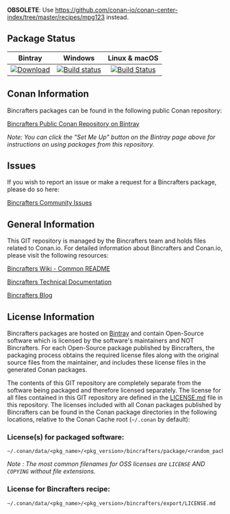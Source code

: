 **OBSOLETE**: Use https://github.com/conan-io/conan-center-index/tree/master/recipes/mpg123 instead.

## Package Status

| Bintray | Windows | Linux & macOS |
|:--------:|:---------:|:-----------------:|
| [ ![Download](https://api.bintray.com/packages/sixten-hilborn/public-conan/mpg123%3Asixten-hilborn/images/download.svg?version=1.25.6%3Astable) ](https://bintray.com/sixten-hilborn/public-conan/mpg123%3Asixten-hilborn/1.25.6%3Astable/link) | [![Build status](https://ci.appveyor.com/api/projects/status/7nl6h55s2iurldwn/branch/stable/1.25.6?svg=true)](https://ci.appveyor.com/project/sixten-hilborn/conan-mpg123/branch/stable/1.25.6) | [![Build Status](https://travis-ci.org/sixten-hilborn/conan-mpg123.svg?branch=stable/1.25.6)](https://travis-ci.org/sixten-hilborn/conan-mpg123) |

## Conan Information

Bincrafters packages can be found in the following public Conan repository:

[Bincrafters Public Conan Repository on Bintray](https://bintray.com/bincrafters/public-conan)

*Note: You can click the "Set Me Up" button on the Bintray page above for instructions on using packages from this repository.*

## Issues

If you wish to report an issue or make a request for a Bincrafters package, please do so here:

[Bincrafters Community Issues](https://github.com/bincrafters/community/issues)

## General Information

This GIT repository is managed by the Bincrafters team and holds files related to Conan.io.  For detailed information about Bincrafters and Conan.io, please visit the following resources:

[Bincrafters Wiki - Common README](https://github.com/bincrafters/community/wiki/Common-README.md)

[Bincrafters Technical Documentation](http://bincrafters.readthedocs.io/en/latest/)

[Bincrafters Blog](https://bincrafters.github.io)

## License Information

Bincrafters packages are hosted on [Bintray](https://bintray.com) and contain Open-Source software which is licensed by the software's maintainers and NOT Bincrafters.  For each Open-Source package published by Bincrafters, the packaging process obtains the required license files along with the original source files from the maintainer, and includes these license files in the generated Conan packages.

The contents of this GIT repository are completely separate from the software being packaged and therefore licensed separately.  The license for all files contained in this GIT repository are defined in the [LICENSE.md](LICENSE.md) file in this repository.  The licenses included with all Conan packages published by Bincrafters can be found in the Conan package directories in the following locations, relative to the Conan Cache root (`~/.conan` by default):

### License(s) for packaged software:

    ~/.conan/data/<pkg_name>/<pkg_version>/bincrafters/package/<random_package_id>/license/<LICENSE_FILES_HERE>

*Note :   The most common filenames for OSS licenses are `LICENSE` AND `COPYING` without file extensions.*

### License for Bincrafters recipe:

    ~/.conan/data/<pkg_name>/<pkg_version>/bincrafters/export/LICENSE.md
